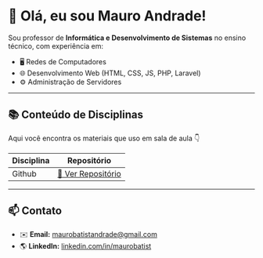# 👋 Olá, eu sou Mauro Andrade!

Sou professor de **Informática e Desenvolvimento de Sistemas** no ensino técnico, com experiência em:
- 🖥️ Redes de Computadores  
- 🌐 Desenvolvimento Web (HTML, CSS, JS, PHP, Laravel)
- ⚙️ Administração de Servidores

---

## 📚 Conteúdo de Disciplinas

Aqui você encontra os materiais que uso em sala de aula 👇

| Disciplina | Repositório |
|-------------|--------------|
| Github | [🔗 Ver Repositório](https://github.com/mauroandrade/redes-de-computadores) |
---

## 📫 Contato
- ✉️ **Email:** maurobatistandrade@gmail.com  
- 🌎 **LinkedIn:** [linkedin.com/in/maurobatist](https://www.linkedin.com/in/maurobatist/)
